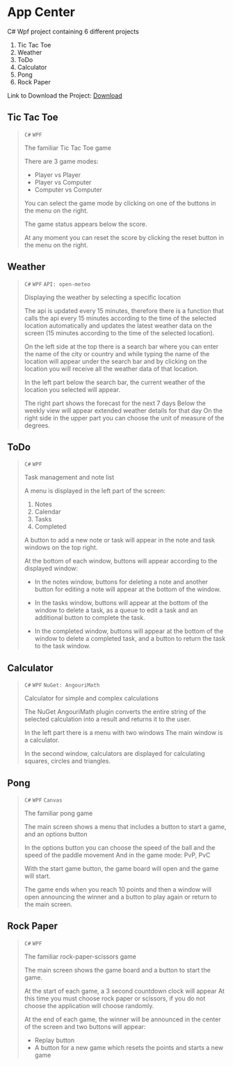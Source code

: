 # App Center
C# Wpf project containing 6 different projects

1. Tic Tac Toe
2. Weather
3. ToDo
4. Calculator 
5. Pong
6. Rock Paper

Link to Download the Project: [Download](https://drive.google.com/file/d/1-ryT9mjwNFjea6MqE3VsYJ4T6W-JMRY9/view?usp=sharing)

## Tic Tac Toe
> `C#` `WPF`
> 
> The familiar Tic Tac Toe game
> 
> There are 3 game modes: 
> - Player vs Player
> - Player vs Computer 
> - Computer vs Computer
>
> You can select the game mode by clicking on one of the buttons in the menu on the right.
> 
> The game status appears below the score.
> 
> At any moment you can reset the score by clicking the reset button in the menu on the right.


## Weather
> `C#` `WPF` `API: open-meteo`
> 
> Displaying the weather by selecting a specific location
> 
> The api is updated every 15 minutes, therefore there is a function that calls the api every 15 minutes according to the time of the selected location automatically and updates the latest weather data on the screen (15 minutes according to the time of the selected location).
>
> On the left side at the top there is a search bar where you can enter the name of the city or country and while typing the name of the location will appear under the search bar and by clicking on the location you will receive all the weather data of that location.
> 
> In the left part below the search bar, the current weather of the location you selected will appear.
> 
> The right part shows the forecast for the next 7 days
Below the weekly view will appear extended weather details for that day
On the right side in the upper part you can choose the unit of measure of the degrees.

## ToDo
> `C#` `WPF`
>
> Task management and note list
> 
> A menu is displayed in the left part of the screen:
> 1. Notes
> 2. Calendar
> 3. Tasks
> 4. Completed
>
> A button to add a new note or task will appear in the note and task windows on the top right.
>
> At the bottom of each window, buttons will appear according to the displayed window:
> - In the notes window, buttons for deleting a note and another button for editing a note will appear at the bottom of the window.
>
> - In the tasks window, buttons will appear at the bottom of the window to delete a task, as a queue to edit a task and an additional button to complete the task.
> 
> - In the completed window, buttons will appear at the bottom of the window to delete a completed task, and a button to return the task to the task window.

## Calculator
> `C#` `WPF` `NuGet: AngouriMath`
>
> Calculator for simple and complex calculations
>
> The NuGet AngouriMath plugin converts the entire string of the selected calculation into a result and returns it to the user.
> 
> In the left part there is a menu with two windows
The main window is a calculator.
> 
> In the second window, calculators are displayed for calculating squares, circles and triangles.

## Pong
> `C#` `WPF` `Canvas`
>
> The familiar pong game
>
> The main screen shows a menu that includes a button to start a game, and an options button
>
> In the options button you can choose the speed of the ball and the speed of the paddle movement And in the game mode: PvP, PvC
>
> With the start game button, the game board will open and the game will start.
> 
> The game ends when you reach 10 points and then a window will open announcing the winner and a button to play again or return to the main screen.


## Rock Paper
> `C#` `WPF`
>
> The familiar rock-paper-scissors game
>
> The main screen shows the game board and a button to start the game.
>
> At the start of each game, a 3 second countdown clock will appear
At this time you must choose rock paper or scissors, if you do not choose the application will choose randomly.
>
> At the end of each game, the winner will be announced in the center of the screen and two buttons will appear:
> - Replay button
> - A button for a new game which resets the points and starts a new game
